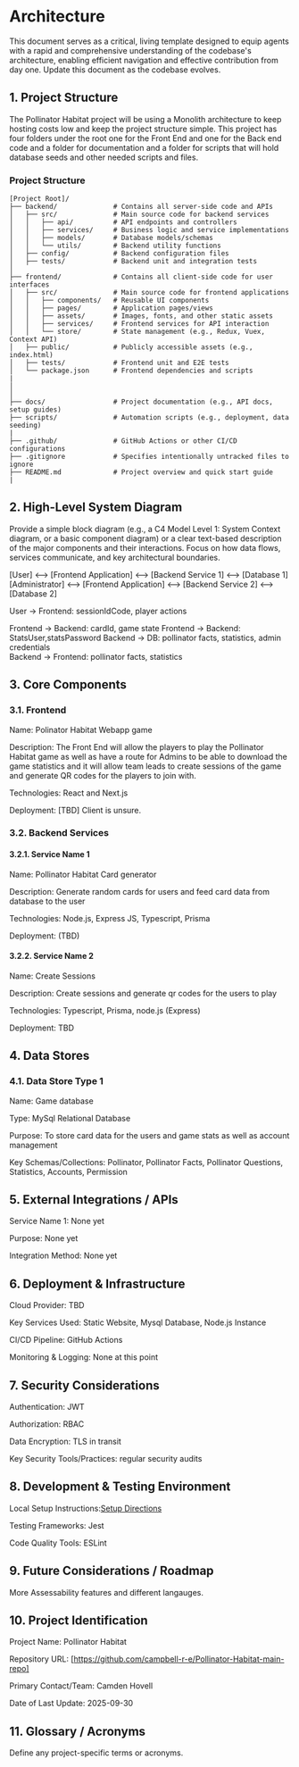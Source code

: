 # Architecture
This document serves as a critical, living template designed to equip agents with a rapid and comprehensive understanding of the codebase's architecture, enabling efficient navigation and effective contribution from day one. Update this document as the codebase evolves.

## 1. Project Structure ##
The Pollinator Habitat project will be using a Monolith architecture to keep hosting costs low and keep the project structure simple. This project has four folders under the root one 
for the Front End and one for the Back end code and a folder for documentation and a folder for scripts that will hold database seeds and other needed scripts and files. 


### Project Structure

```text
[Project Root]/
├── backend/              # Contains all server-side code and APIs
│   ├── src/              # Main source code for backend services
│   │   ├── api/          # API endpoints and controllers
│   │   ├── services/     # Business logic and service implementations
│   │   ├── models/       # Database models/schemas
│   │   └── utils/        # Backend utility functions
│   ├── config/           # Backend configuration files
│   ├── tests/            # Backend unit and integration tests
│   
├── frontend/             # Contains all client-side code for user interfaces
│   ├── src/              # Main source code for frontend applications
│   │   ├── components/   # Reusable UI components
│   │   ├── pages/        # Application pages/views
│   │   ├── assets/       # Images, fonts, and other static assets
│   │   ├── services/     # Frontend services for API interaction
│   │   └── store/        # State management (e.g., Redux, Vuex, Context API)
│   ├── public/           # Publicly accessible assets (e.g., index.html)
│   ├── tests/            # Frontend unit and E2E tests
│   └── package.json      # Frontend dependencies and scripts
|
│   
│   
├── docs/                 # Project documentation (e.g., API docs, setup guides)
├── scripts/              # Automation scripts (e.g., deployment, data seeding)
|
├── .github/              # GitHub Actions or other CI/CD configurations
├── .gitignore            # Specifies intentionally untracked files to ignore
├── README.md             # Project overview and quick start guide
|
```


## 2. High-Level System Diagram ##
Provide a simple block diagram (e.g., a C4 Model Level 1: System Context diagram, or a basic component diagram) or a clear text-based description of the major components and their interactions. Focus on how data flows, services communicate, and key architectural boundaries.
 
[User] <--> [Frontend Application] <--> [Backend Service 1] <--> [Database 1]
[Administrator] <--> [Frontend Application] <--> [Backend Service 2] <--> [Database 2]    

User → Frontend: sessionIdCode, player actions

Frontend → Backend: cardId, game state
Frontend → Backend: StatsUser,statsPassword
Backend → DB: pollinator facts, statistics, admin credentials  
Backend → Frontend: pollinator facts, statistics


## 3. Core Components ##


### 3.1. Frontend ###

Name: Polinator Habitat Webapp game

Description: The Front End will allow the players to play the Pollinator Habitat game as well as have a route for Admins to be able to download the game statistics and it will allow team leads to create sessions of the game and generate QR codes for the players to join with. 

Technologies: React and Next.js

Deployment: [TBD] Client is unsure. 

### 3.2. Backend Services



#### 3.2.1. Service Name 1

Name: Pollinator Habitat Card generator

Description: Generate random cards for users and feed card data from database to the user

Technologies: Node.js, Express JS, Typescript, Prisma

Deployment: (TBD)

#### 3.2.2. Service Name 2

Name: Create Sessions

Description: Create sessions and generate qr codes for the users to play

Technologies: Typescript, Prisma, node.js (Express)

Deployment: TBD

## 4. Data Stores


### 4.1. Data Store Type 1

Name: Game database

Type: MySql Relational Database

Purpose: To store card data for the users and game stats as well as account management

Key Schemas/Collections: Pollinator, Pollinator Facts, Pollinator Questions, Statistics, Accounts, Permission

## 5. External Integrations / APIs



Service Name 1: None yet

Purpose: None yet

Integration Method: None yet

## 6. Deployment & Infrastructure

Cloud Provider: TBD

Key Services Used: Static Website, Mysql Database, Node.js Instance

CI/CD Pipeline: GitHub Actions

Monitoring & Logging: None at this point

## 7. Security Considerations



Authentication: JWT

Authorization: RBAC

Data Encryption: TLS in transit

Key Security Tools/Practices: regular security audits

## 8. Development & Testing Environment

Local Setup Instructions:[Setup Directions]( https://github.com/campbell-r-e/Pollinator-Habitat-main-repo/blob/main/Contributing.md )

Testing Frameworks: Jest

Code Quality Tools: ESLint

## 9. Future Considerations / Roadmap

More Assessability features and different langauges. 

## 10. Project Identification

Project Name: Pollinator Habitat

Repository URL: [https://github.com/campbell-r-e/Pollinator-Habitat-main-repo]

Primary Contact/Team: Camden Hovell

Date of Last Update: 2025-09-30

## 11. Glossary / Acronyms

Define any project-specific terms or acronyms.

